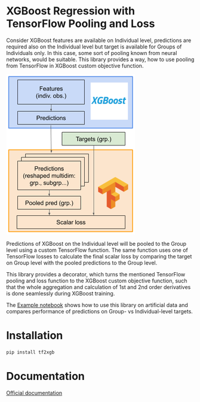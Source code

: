# XGBoost Regression with TensorFlow Pooling and Loss

Consider XGBoost features are available on Individual level, predictions are required also on the Individual level but target is available for Groups of Individuals only. In this case, some sort of pooling known from neural networks, would be suitable. This library provides a way, how to use pooling from TensorFlow in XGBoost custom objective function.

![Architecture](/img/arch.png)

Predictions of XGBoost on the Individual level will be pooled to the Group level using a custom TensorFlow function. The same function uses one of TensorFlow losses to calculate the final scalar loss by comparing the target on Group level with the pooled predictions to the Group level.

This library provides a decorator, which turns the mentioned TensorFlow pooling and loss function to the XGBoost custom objective function, such that the whole aggregation and calculation of 1st and 2nd order derivatives is done seamlessly during XGBoost training.

The [Example notebook](/examples/example.ipynb) shows how to use this library on artificial data and compares performance of predictions on Group- vs Individual-level targets.

# Installation

```sh
pip install tf2xgb
```

# Documentation
[Official documentation](https://tf2xgb.readthedocs.io/en/latest/getting_started.html)
